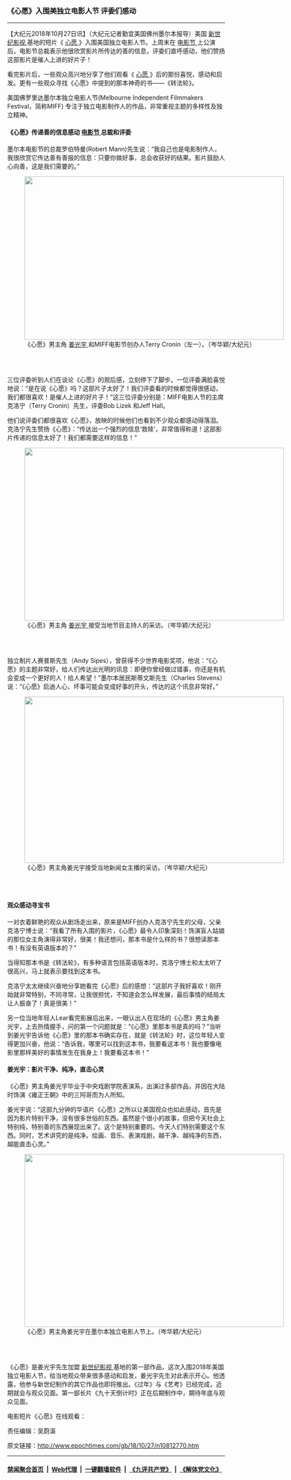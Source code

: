 ### 《心愿》入围美独立电影人节 评委们感动
------------------------

<p>
 【大纪元2018年10月27日讯】（大纪元记者勤宜美国佛州墨尔本报导）美国
 <a href="http://www.epochtimes.com/gb/tag/%E6%96%B0%E4%B8%96%E7%BA%AA%E5%BD%B1%E8%A7%86.html">
  新世纪影视
 </a>
 基地的短片《
 <a href="http://www.epochtimes.com/gb/tag/%E5%BF%83%E6%84%BF.html">
  心愿
 </a>
 》入围美国独立电影人节。上周末在
 <a href="http://www.epochtimes.com/gb/tag/%E7%94%B5%E5%BD%B1%E8%8A%82.html">
  电影节
 </a>
 上公演后，电影节总裁表示他很欣赏影片所传达的善的信息，评委们直呼感动，他们赞扬这部影片是催人上进的好片子！
</p>
<p>
 看完影片后，一些观众高兴地分享了他们观看《
 <a href="http://www.epochtimes.com/gb/tag/%E5%BF%83%E6%84%BF.html">
  心愿
 </a>
 》后的那份喜悦，感动和启发。更有一些观众寻找《心愿》中提到的那本神奇的书——《转法轮》。
</p>
<p>
 美国佛罗里达墨尔本独立电影人节(Melbourne Independent Filmmakers Festival，简称MIFF) 专注于独立电影制作人的作品，非常重视主题的多样性及独立精神。
</p>
<h4>
 《心愿》传递善的信息感动
 <a href="http://www.epochtimes.com/gb/tag/%E7%94%B5%E5%BD%B1%E8%8A%82.html">
  电影节
 </a>
 总裁和评委
</h4>
<p>
 墨尔本电影节的总裁罗伯特曼(Robert Mann)先生说：“我自己也是电影制作人，我很欣赏它传达善有善报的信息：只要你做好事，总会收获好的结果。影片鼓励人心向善，这是我们需要的。”
</p>
<figure class="wp-caption aligncenter" id="attachment_10812812" style="width: 600px">
 <a href="http://i.epochtimes.com/assets/uploads/2018/10/54f97780ec8d5a3839040f42be3a939e.jpg">
  <img alt="" class="size-large wp-image-10812812" height="378" src="http://i.epochtimes.com/assets/uploads/2018/10/54f97780ec8d5a3839040f42be3a939e-600x378.jpg" width="600"/>
 </a>
 <br/><figcaption class="wp-caption-text">
  《心愿》男主角
  <a href="http://www.epochtimes.com/gb/tag/%E5%A7%9C%E5%85%89%E5%AE%87.html">
   姜光宇
  </a>
  和MIFF电影节创办人Terry Cronin（左一）。（岑华颖/大纪元）
 </figcaption><br/>
</figure><br/>
<p>
 三位评委听到人们在谈论《心愿》的观后感，立刻停下了脚步。一位评委满脸喜悦地说：“是在说《心愿》吗？这部片子太好了！我们评委看的时候都觉得很感动，我们都很喜欢！是催人上进的好片子！”这三位评委分别是：MIFF电影人节的主席克洛宁（Terry Cronin）先生，评委Bob Lizek 和Jeff Hall。
</p>
<p>
 他们说评委们都很喜欢《心愿》，放映的时候他们也看到不少观众都感动得落泪。克洛宁先生赞扬《心愿》：“传达出一个强烈的信息‘救赎’，非常值得称道！这部影片传递的信息太好了！我们都需要这样的信息！”
</p>
<figure class="wp-caption aligncenter" id="attachment_10812813" style="width: 600px">
 <a href="http://i.epochtimes.com/assets/uploads/2018/10/f24d66e00406e60857e6bc8b53ab8b74.jpg">
  <img alt="" class="size-large wp-image-10812813" height="400" src="http://i.epochtimes.com/assets/uploads/2018/10/f24d66e00406e60857e6bc8b53ab8b74-600x400.jpg" width="600"/>
 </a>
 <br/><figcaption class="wp-caption-text">
  《心愿》男主角
  <a href="http://www.epochtimes.com/gb/tag/%E5%A7%9C%E5%85%89%E5%AE%87.html">
   姜光宇
  </a>
  接受当地节目主持人的采访。（岑华颖/大纪元）
 </figcaption><br/>
</figure><br/>
<p>
 独立制片人赛普斯先生（Andy Sipes），曾获得不少世界电影奖项，他说：“《心愿》的主题非常好，给人们传达出光明的讯息：即便你曾经做过错事，你还是有机会变成一个更好的人！给人希望！”墨尔本居民斯蒂文斯先生（Charles Stevens）说：“《心愿》启迪人心，坏事可能会变成好事的开头，传达的这个讯息非常好。”
</p>
<figure class="wp-caption aligncenter" id="attachment_10812814" style="width: 600px">
 <a href="http://i.epochtimes.com/assets/uploads/2018/10/ef0c6492aa33fc0efd6433f9a8866ce1.jpg">
  <img alt="" class="size-large wp-image-10812814" height="385" src="http://i.epochtimes.com/assets/uploads/2018/10/ef0c6492aa33fc0efd6433f9a8866ce1-600x385.jpg" width="600"/>
 </a>
 <br/><figcaption class="wp-caption-text">
  《心愿》男主角姜光宇接受当地新闻女主播的采访。（岑华颖/大纪元）
 </figcaption><br/>
</figure><br/>
<h4>
 观众感动寻宝书
</h4>
<p>
 一对衣着鲜艳的观众从剧场走出来，原来是MIFF创办人克洛宁先生的父母，父亲克洛宁博士说：“我看了所有入围的影片，《心愿》最令人印象深刻！饰演盲人姑娘的那位女主角演得非常好，很美！我还想问，那本书是什么样的书？很想读那本书！有没有英语版本的？”
</p>
<p>
 当得知那本书是《转法轮》，有多种语言包括英语版本时，克洛宁博士和太太听了很高兴，马上就表示要找到这本书。
</p>
<p>
 克洛宁太太继续兴奋地分享她看完《心愿》后的感想：“这部片子我好喜欢！刚开始就非常特别，不同寻常，让我很担忧，不知道会怎么样发展，最后事情的结局太让人振奋了！真是很美！”
</p>
<p>
 另一位当地年轻人Lear看完影展后出来，一眼认出人在现场的《心愿》男主角姜光宇，上去热情握手，问的第一个问题就是：“《心愿》里那本书是真的吗？”当听到姜光宇告诉他《心愿》里的那本书确实存在，就是《转法轮》时，这位年轻人变得更加兴奋，他说：“告诉我，哪里可以找到这本书，我要看这本书！我也要像电影里那样美好的事情发生在我身上！我要看这本书！”
</p>
<h4>
 姜光宇：影片干净、纯净，直击心灵
</h4>
<p>
 《心愿》男主角姜光宇毕业于中央戏剧学院表演系，出演过多部作品，并因在大陆时饰演《雍正王朝》中的三阿哥而为人所知。
</p>
<p>
 姜光宇说：“这部九分钟的华语片《心愿》之所以让美国观众也如此感动，首先是因为影片特别干净，没有很多世俗的东西。虽然是个很小的故事，但把今天社会上特别纯，特别善的东西展现出来了。这个是特别重要的。今天人们特别需要这个东西。同时，艺术讲究的是纯净。绘画、音乐、表演戏剧，越干净、越纯净的东西，越能直击心灵。”
</p>
<figure class="wp-caption aligncenter" id="attachment_10812819" style="width: 600px">
 <a href="http://i.epochtimes.com/assets/uploads/2018/10/97fc92511990b5746661b7504730dcfe.jpg">
  <img alt="" class="size-large wp-image-10812819" height="400" src="http://i.epochtimes.com/assets/uploads/2018/10/97fc92511990b5746661b7504730dcfe-600x400.jpg" width="600"/>
 </a>
 <br/><figcaption class="wp-caption-text">
  《心愿》男主角姜光宇在墨尔本独立电影人节上。（岑华颖/大纪元）
 </figcaption><br/>
</figure><br/>
<p>
 《心愿》是姜光宇先生加盟
 <a href="http://www.epochtimes.com/gb/tag/%E6%96%B0%E4%B8%96%E7%BA%AA%E5%BD%B1%E8%A7%86.html">
  新世纪影视
 </a>
 基地的第一部作品，这次入围2018年美国独立电影人节，给当地观众带来很多感动和启发，姜光宇先生对此表示开心。他透露，他参与新世纪制作的其它作品也即将推出。《过年》与《艺考》已经完成，近期就会与观众见面。第一部长片《九十天倒计时》正在后期制作中，期待年底与观众见面。
</p>
<p>
 电影短片《心愿》在线观看：
</p>
<div class="video_fit_container">
</div>
<p>
 责任编辑：吴蔚溪
</p>

原文链接：http://www.epochtimes.com/gb/18/10/27/n10812770.htm


------------------------
#### [禁闻聚合首页](https://github.com/gfw-breaker/banned-news/blob/master/README.md) &nbsp;|&nbsp; [Web代理](https://github.com/gfw-breaker/open-proxy/blob/master/README.md) &nbsp;|&nbsp; [一键翻墙软件](https://github.com/gfw-breaker/nogfw/blob/master/README.md) &nbsp;|&nbsp; [《九评共产党》](https://github.com/gfw-breaker/9ping.md/blob/master/README.md#九评之一评共产党是什么) &nbsp;|&nbsp; [《解体党文化》](https://github.com/gfw-breaker/jtdwh.md/blob/master/README.md#绪论)
